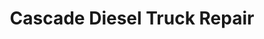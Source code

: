 ---
title: "Cascade Diesel Truck Repair"
url: /north-bend/cascade-diesel-truck-repair/
shop: shop
---